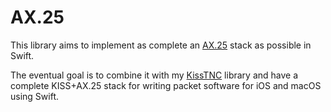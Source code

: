 # AX.25

This library aims to implement as complete an [AX.25](https://www.tapr.org/pub_ax25.html) stack as possible in Swift.

The eventual goal is to combine it with my [KissTNC](https://github.com/kitchen/KissTNC) library and have a complete KISS+AX.25 stack for writing packet software for iOS and macOS using Swift.
